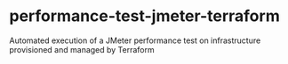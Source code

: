 # performance-test-jmeter-terraform
Automated execution of a JMeter performance test on infrastructure provisioned and managed by Terraform
